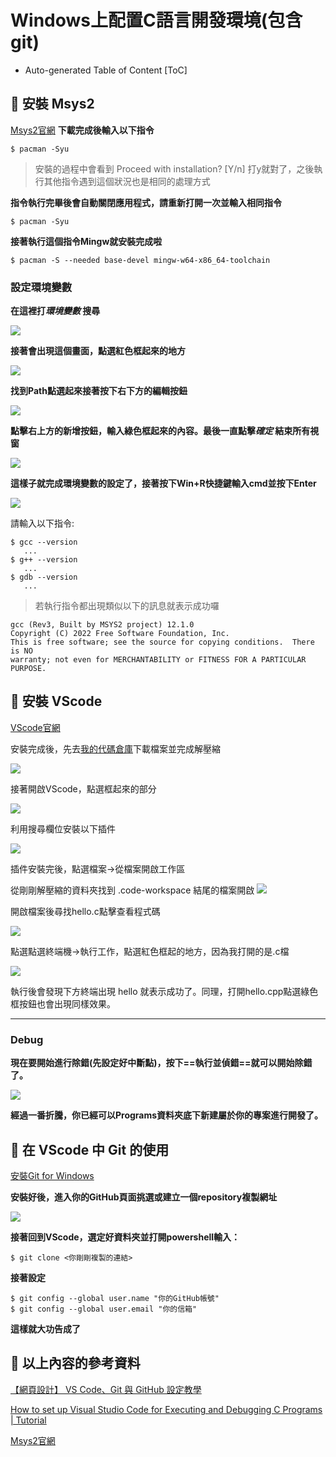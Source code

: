 # Windows上配置C語言開發環境(包含git)

- Auto-generated Table of Content
[ToC]

## :memo: 安裝 Msys2
[Msys2官網](https://www.msys2.org/)  **下載完成後輸入以下指令**  

```shell
$ pacman -Syu
```
>安裝的過程中會看到  Proceed with installation? [Y/n] 打y就對了，之後執行其他指令遇到這個狀況也是相同的處理方式

**指令執行完畢後會自動關閉應用程式，請重新打開一次並輸入相同指令**

```shell
$ pacman -Syu
```

**接著執行這個指令Mingw就安裝完成啦**

```shell
$ pacman -S --needed base-devel mingw-w64-x86_64-toolchain
```

### 設定環境變數

**在這裡打*環境變數* 搜尋**

![](https://i.imgur.com/KlnHxBE.png)

**接著會出現這個畫面，點選紅色框起來的地方**

![](https://i.imgur.com/z8W9hUT.png)

**找到Path點選起來接著按下右下方的編輯按鈕**

![](https://i.imgur.com/PsLj7oe.png)

**點擊右上方的新增按鈕，輸入綠色框起來的內容。最後一直點擊*確定* 結束所有視窗**

![](https://i.imgur.com/1JBQQ2m.png)

**這樣子就完成環境變數的設定了，接著按下Win+R快捷鍵輸入cmd並按下Enter**

![](https://i.imgur.com/1OceLzW.png)

請輸入以下指令:

```shell
$ gcc --version
   ...
$ g++ --version
   ...
$ gdb --version
   ...
```

>若執行指令都出現類似以下的訊息就表示成功囉

```
gcc (Rev3, Built by MSYS2 project) 12.1.0
Copyright (C) 2022 Free Software Foundation, Inc.
This is free software; see the source for copying conditions.  There is NO
warranty; not even for MERCHANTABILITY or FITNESS FOR A PARTICULAR PURPOSE.
```

## :memo: 安裝 VScode

[VScode官網](https://code.visualstudio.com/)

安裝完成後，先去[我的代碼倉庫](https://github.com/AggressivePearl/Programs)下載檔案並完成解壓縮

![](https://i.imgur.com/Vy7zpqT.png)

接著開啟VScode，點選框起來的部分

![](https://i.imgur.com/OwULKzj.png)

利用搜尋欄位安裝以下插件

![](https://i.imgur.com/rBvxmZp.png)

插件安裝完後，點選<kbd>檔案</kbd>→<kbd>從檔案開啟工作區</kbd>

從剛剛解壓縮的資料夾找到 .code-workspace 結尾的檔案開啟
![](https://i.imgur.com/UvaDCJN.png)

開啟檔案後尋找hello.c點擊查看程式碼

![](https://i.imgur.com/krdyvI6.png)

點選點選<kbd>終端機</kbd>→<kbd>執行工作</kbd>，點選紅色框起的地方，因為我打開的是.c檔

![](https://i.imgur.com/yDlbPLr.png)

執行後會發現下方終端出現 hello 就表示成功了。同理，打開hello.cpp點選綠色框按鈕也會出現同樣效果。

---

### Debug

**現在要開始進行除錯(先設定好中斷點)，按下==執行並偵錯==就可以開始除錯了。**

![](https://i.imgur.com/7AYssMo.png)

**經過一番折騰，你已經可以Programs資料夾底下新建屬於你的專案進行開發了。**

## :memo: 在 VScode 中 Git 的使用

[安裝Git for Windows](https://gitforwindows.org/)

**安裝好後，進入你的GitHub頁面挑選或建立一個repository複製網址**

![](https://i.imgur.com/4oMLaEZ.png)

**接著回到VScode，選定好資料夾並打開powershell輸入：**

```shell
$ git clone <你剛剛複製的連結>
```

**接著設定**
```shell
$ git config --global user.name "你的GitHub帳號"
$ git config --global user.email "你的信箱"
```

**這樣就大功告成了**

## :memo: 以上內容的參考資料
[【網頁設計】 VS Code、Git 與 GitHub 設定教學](https://youtu.be/tO7XfKPAORM)  

[How to set up Visual Studio Code for Executing and Debugging C Programs | Tutorial](https://www.youtube.com/watch?v=r1zCtg_wqCA&ab_channel=LearningLad)  

[Msys2官網](https://www.msys2.org/)